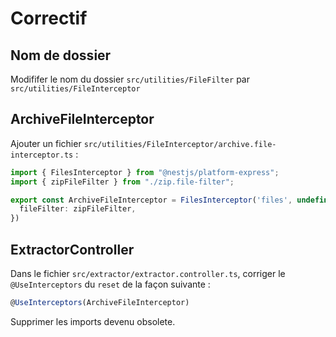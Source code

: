 # Correctif

## Nom de dossier

Modififer le nom du dossier ```src/utilities/FileFilter``` par ```src/utilities/FileInterceptor```

## ArchiveFileInterceptor

Ajouter un fichier ```src/utilities/FileInterceptor/archive.file-interceptor.ts``` :

```ts
import { FilesInterceptor } from "@nestjs/platform-express";
import { zipFileFilter } from "./zip.file-filter";

export const ArchiveFileInterceptor = FilesInterceptor('files', undefined, {
  fileFilter: zipFileFilter,
})
```

## ExtractorController

Dans le fichier ```src/extractor/extractor.controller.ts```, corriger le ```@UseInterceptors``` du ```reset``` de la façon suivante :

```ts
@UseInterceptors(ArchiveFileInterceptor)
```

Supprimer les imports devenu obsolete.






